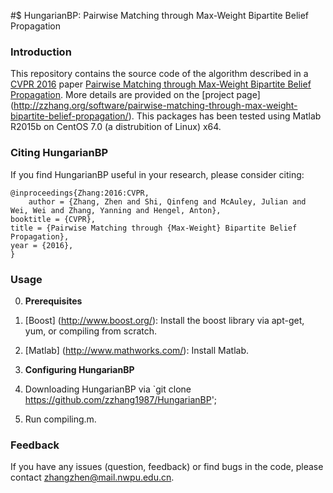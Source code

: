 #$ HungarianBP: Pairwise Matching through Max-Weight Bipartite Belief Propagation

### Introduction
This repository contains the source code of the algorithm described in a [CVPR 2016](http://www.pamitc.org/cvpr16/) paper [Pairwise Matching through Max-Weight Bipartite Belief Propagation](http://zzhang.org/ZhangEtal2016Cvpr.pdf). More details are provided on the [project page] (http://zzhang.org/software/pairwise-matching-through-max-weight-bipartite-belief-propagation/).
This packages has been tested using Matlab R2015b on CentOS 7.0 (a distrubition of Linux) x64.

### Citing HungarianBP

If you find HungarianBP useful in your research, please consider citing:

    @inproceedings{Zhang:2016:CVPR,
        author = {Zhang, Zhen and Shi, Qinfeng and McAuley, Julian and Wei, Wei and Zhang, Yanning and Hengel, Anton},
	booktitle = {CVPR},
	title = {Pairwise Matching through {Max-Weight} Bipartite Belief Propagation},
	year = {2016}, 
    }

### Usage
0. **Prerequisites** 
 0. [Boost] (http://www.boost.org/): Install the boost library via apt-get, yum, or compiling from scratch.
 1. [Matlab] (http://www.mathworks.com/): Install Matlab.

0. **Configuring HungarianBP**
 0. Downloading HungarianBP via `git clone https://github.com/zzhang1987/HungarianBP';
 1. Run compiling.m.

### Feedback

If you have any issues (question, feedback) or find bugs in the code, please contact zhangzhen@mail.nwpu.edu.cn.



